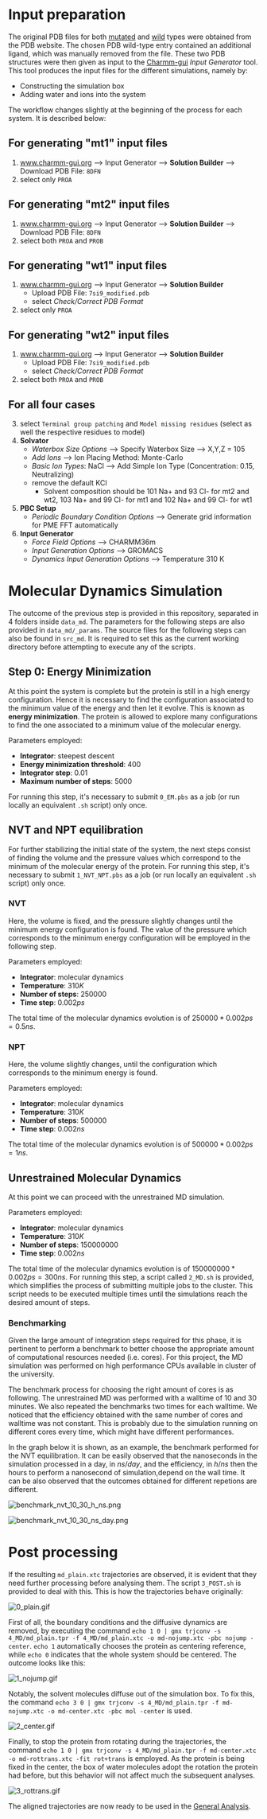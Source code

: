 # Input preparation
The original PDB files for both [mutated](https://www.rcsb.org/structure/8DFN) and [wild](https://www.rcsb.org/structure/7SI9) types were obtained from the PDB website. The chosen PDB wild-type entry contained an additional ligand, which was manually removed from the file. These two PDB structures were then given as input to the [Charmm-gui](www.charmm-gui.org) *Input Generator* tool. This tool produces the input files for the different simulations, namely by:

- Constructing the simulation box
- Adding water and ions into the system

The workflow changes slightly at the beginning of the process for each system. It is described below:

## For generating "mt1" input files
1. www.charmm-gui.org --> Input Generator --> **Solution Builder** --> Download PDB File: ``8DFN``
2. select only ``PROA``

## For generating "mt2" input files
1. www.charmm-gui.org --> Input Generator --> **Solution Builder** --> Download PDB File: ``8DFN``
2. select both ``PROA`` and ``PROB``

## For generating "wt1" input files
1. www.charmm-gui.org --> Input Generator --> **Solution Builder**
    - Upload PDB File: ``7si9_modified.pdb``
    - select *Check/Correct PDB Format*
2. select only ``PROA``

## For generating "wt2" input files
1. www.charmm-gui.org --> Input Generator --> **Solution Builder**
    - Upload PDB File: ``7si9_modified.pdb``
    - select *Check/Correct PDB Format*
2. select both ``PROA`` and ``PROB``

## For all four cases
3. select ``Terminal group patching`` and ``Model missing residues`` (select as well the respective residues to model)
4. **Solvator**
    - *Waterbox Size Options* --> Specify Waterbox Size --> X,Y,Z = 105
    - *Add Ions* --> Ion Placing Method: Monte-Carlo
    - *Basic Ion Types*: NaCl --> Add Simple Ion Type (Concentration: 0.15, Neutralizing)
    - remove the default KCl
        - Solvent composition should be 101 Na+ and 93 Cl- for mt2 and wt2, 103 Na+ and 99 Cl- for mt1 and 102 Na+ and 99 Cl- for wt1
5. **PBC Setup**
    - *Periodic Boundary Condition Options* --> Generate grid information for PME FFT automatically
6. **Input Generator**
    - *Force Field Options* --> CHARMM36m
    - *Input Generation Options* --> GROMACS
    - *Dynamics Input Generation Options* --> Temperature 310 K

# Molecular Dynamics Simulation
The outcome of the previous step is provided in this repository, separated in 4 folders inside ```data_md```. The parameters for the following steps are also provided in ```data_md/_params```. The source files for the following steps can also be found in ```src_md```. It is required to set this as the current working directory before attempting to execute any of the scripts.

## Step 0: Energy Minimization
At this point the system is complete but the protein is still in a high energy configuration. Hence it is necessary to find the configuration associated to the minimum value of the energy and then let it evolve. This is known as **energy minimization**. The protein is allowed to explore many configurations to find the one associated to a minimum value of the molecular energy.

Parameters employed:
- **Integrator**: steepest descent
- **Energy minimization threshold**: 400
- **Integrator step**: 0.01
- **Maximum number of steps**: 5000

For running this step, it's necessary to submit ```0_EM.pbs``` as a job (or run locally an equivalent ```.sh``` script) only once.

## NVT and NPT equilibration
For further stabilizing the initial state of the system, the next steps consist of finding the volume and the pressure values which correspond to the minimum of the molecular energy of the protein. For running this step, it's necessary to submit ```1_NVT_NPT.pbs``` as a job (or run locally an equivalent ```.sh``` script) only once.

### NVT
Here, the volume is fixed, and the pressure slightly changes until the minimum energy configuration is found. The value of the pressure which corresponds to the minimum energy configuration will be employed in the following step.

Parameters employed:
- **Integrator**: molecular dynamics
- **Temperature**: $310 K$
- **Number of steps**: 250000
- **Time step**: $0.002 ps$

The total time of the molecular dynamics evolution is of $250000 * 0.002 ps = 0.5 ns$.

### NPT
Here, the volume slightly changes, until the configuration which corresponds to the minimum energy is found.

Parameters employed:
- **Integrator**: molecular dynamics
- **Temperature**: $310 K$
- **Number of steps**: 500000
- **Time step**: $0.002 ns$

The total time of the molecular dynamics evolution is of $500000 * 0.002 ps = 1 ns$.

## Unrestrained Molecular Dynamics
At this point we can proceed with the unrestrained MD simulation.

Parameters employed:
- **Integrator**: molecular dynamics
- **Temperature**: $310 K$
- **Number of steps**: 150000000
- **Time step**: $0.002 ns$

The total time of the molecular dynamics evolution is of $150000000 * 0.002 ps = 300 ns$. For running this step, a script called ```2_MD.sh``` is provided, which simplifies the process of submitting multiple jobs to the cluster. This script needs to be executed multiple times until the simulations reach the desired amount of steps.

### Benchmarking
Given the large amount of integration steps required for this phase, it is pertinent to perform a benchmark to better choose the appropriate amount of computational resources needed (i.e. cores). For this project, the MD simulation was performed on high performance CPUs available in cluster of the university.

The benchmark process for choosing the right amount of cores is as following. The unrestrained MD was performed with a walltime of $10$ and $30$ minutes. We also repeated the benchmarks two times for each walltime. We noticed that the efficiency obtained with the same number of cores and walltime was not constant. This is probably due to the simulation running on different cores every time, which might have different performances.

In the graph below it is shown, as an example, the benchmark performed for the NVT equilibration. It can be easily observed that the nanoseconds in the simulation processed in a day, in $ns/day$, and the efficiency, in $h/ns$ then the hours to perform a nanosecond of simulation,depend on the wall time. 
It can be also observed that the outcomes obtained for different repetions are different.

![benchmark_nvt_10_30_h_ns.png](https://github.com/annaPini/CBProject/blob/main/report/1_MD/benchmark_nvt_10_30_h_ns.png)

![benchmark_nvt_10_30_ns_day.png](https://github.com/annaPini/CBProject/blob/main/report/1_MD/benchmark_nvt_10_30_ns_day.png)


# Post processing
If the resulting ```md_plain.xtc``` trajectories are observed, it is evident that they need further processing before analysing them. The script ```3_POST.sh``` is provided to deal with this. This is how the trajectories behave originally:

![0_plain.gif](https://github.com/annaPini/CBProject/blob/main/report/1_MD/0_plain.gif)

First of all, the boundary conditions and the diffusive dynamics are removed, by executing the command ```echo 1 0 | gmx trjconv -s 4_MD/md_plain.tpr -f 4_MD/md_plain.xtc -o md-nojump.xtc -pbc nojump -center```. ```echo 1``` automatically chooses the protein as centering reference, while ```echo 0``` indicates that the whole system should be centered. The outcome looks like this:

![1_nojump.gif](https://github.com/annaPini/CBProject/blob/main/report/1_MD/1_nojump.gif)

Notably, the solvent molecules diffuse out of the simulation box. To fix this, the command ```echo 3 0 | gmx trjconv -s 4_MD/md_plain.tpr -f md-nojump.xtc -o md-center.xtc -pbc mol -center``` is used.

![2_center.gif](https://github.com/annaPini/CBProject/blob/main/report/1_MD/2_center.gif)

Finally, to stop the protein from rotating during the trajectories, the command ```echo 1 0 | gmx trjconv -s 4_MD/md_plain.tpr -f md-center.xtc -o md-rottrans.xtc -fit rot+trans``` is employed. As the protein is being fixed in the center, the box of water molecules adopt the rotation the protein had before, but this behavior will not affect much the subsequent analyses.

![3_rottrans.gif](https://github.com/annaPini/CBProject/blob/main/report/1_MD/3_rottrans.gif)

The aligned trajectories are now ready to be used in the [General Analysis](02-General-Analysis).
